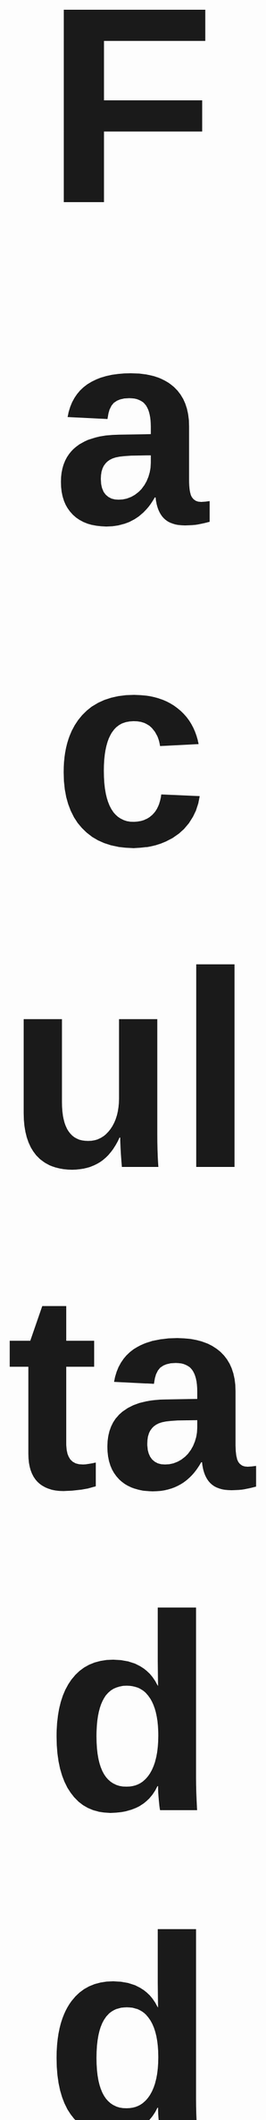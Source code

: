 <div align="center" style="margin-top: 50px; margin-bottom: 50px; font-family: Arial, sans-serif;">
  <h1 style="margin-top: 60px; margin-bottom: 20px; font-size: 500px;">Facultad de Ciencias e Ingeniería</h1>
  <p align="center">
    <img src="https://3.files.edl.io/fdf6/22/05/20/143302-79bed48a-5422-4ab4-81ec-98e0f944c4a0.png" width="300" alt="Facultad de Ciencias e Ingeniería logo">
  </p>  
</div>
